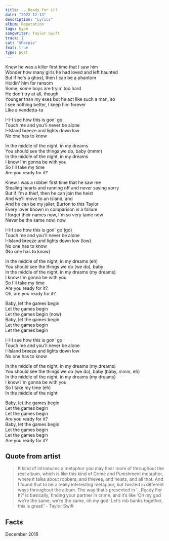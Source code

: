 ```yaml
---
title: ...Ready for it?
date: "2022-12-13"
description: "Lyrics"
album: Reputation
tags: hype
songwriter: Taylor Swift
track: 1
cat: "Sharpie"
feat: true
type: post
---
```


<p className="verse-one">
Knew he was a killer first time that I saw him <br />
Wonder how many girls he had loved and left haunted <br />
But if he's a ghost, then I can be a phantom <br />
Holdin' him for ransom <br />
Some, some boys are tryin' too hard <br />
He don't try at all, though <br />
Younger than my exes but he act like such a man, so <br />
I see nothing better, I keep him forever <br />
Like a vendetta-ta <br />
</p>
<p className="pre-chorus">
I-I-I see how this is gon' go <br />
Touch me and you'll never be alone <br />
I-Island breeze and lights down low <br />
No one has to know <br />
</p>
<p className="chorus">
In the middle of the night, in my dreams <br />
You should see the things we do, baby (mmm) <br />
In the middle of the night, in my dreams <br />
I know I'm gonna be with you <br />
So I'll take my time <br />
Are you ready for it? <br />
</p>
<p className="verse-one">
Knew I was a robber first time that he saw me <br />
Stealing hearts and running off and never saying sorry <br />
But if I'm a thief, then he can join the heist <br />
And we'll move to an island, and <br />
And he can be my jailer, Burton to this Taylor <br />
Every lover known in comparison is a failure <br />
I forget their names now, I'm so very tame now <br />
Never be the same now, now <br />
</p>
<p className="pre-chorus">
I-I-I see how this is gon' go (go) <br />
Touch me and you'll never be alone <br />
I-Island breeze and lights down low (low) <br />
No one has to know <br />
(No one has to know) <br />
</p>
<p className="chorus">
In the middle of the night, in my dreams (eh) <br />
You should see the things we do (we do), baby <br />
In the middle of the night, in my dreams (my dreams) <br />
I know I'm gonna be with you <br />
So I'll take my time <br />
Are you ready for it? <br />
Oh, are you ready for it? <br />
</p>
<p className="outro">
Baby, let the games begin <br />
Let the games begin <br />
Let the games begin (now) <br />
Baby, let the games begin <br />
Let the games begin <br />
Let the games begin <br />
</p>
<p className="pre-chorus">
I-I-I see how this is gon' go <br />
Touch me and you'll never be alone <br />
I-Island breeze and lights down low <br />
No one has to know <br />
</p>
<p className="chorus">
In the middle of the night, in my dreams (my dreams) <br />
You should see the things we do (we do), baby (baby, mmm, eh) <br />
In the middle of the night, in my dreams (my dreams) <br />
I know I'm gonna be with you <br />
So I take my time (eh) <br />
In the middle of the night <br />
</p>
<p className="outro">
Baby, let the games begin <br />
Let the games begin <br />
Let the games begin <br />
Are you ready for it? <br />
Baby, let the games begin <br />
Let the games begin <br />
Let the games begin <br />
Are you ready for it? <br />
</p>

## Quote from artist

<blockquote>
It kind of introduces a metaphor you may hear more of throughout the rest album, which is like this kind of Crime and Punishment metaphor, where it talks about robbers, and thieves, and heists, and all that. And I found that to be a really interesting metaphor, but twisted in different ways throughout the album. The way that’s presented in ‘…Ready For It?’ is basically, finding your partner in crime, and it’s like ‘Oh my god we’re the same, we’re the same, oh my god! Let’s rob banks together, this is great!’ - Taylor Swift
</blockquote>

## Facts

December 2016
